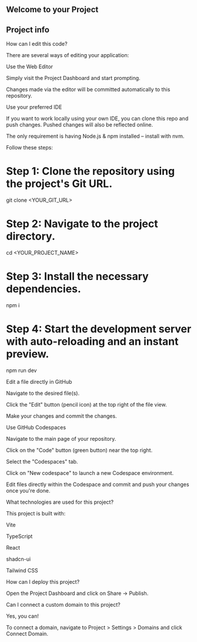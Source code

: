 ## Welcome to your Project

## Project info

How can I edit this code?

There are several ways of editing your application:

Use the Web Editor

Simply visit the Project Dashboard and start prompting.

Changes made via the editor will be committed automatically to this repository.

Use your preferred IDE

If you want to work locally using your own IDE, you can clone this repo and push changes. Pushed changes will also be reflected online.

The only requirement is having Node.js & npm installed – install with nvm.

Follow these steps:

# Step 1: Clone the repository using the project's Git URL.
git clone <YOUR_GIT_URL>

# Step 2: Navigate to the project directory.
cd <YOUR_PROJECT_NAME>

# Step 3: Install the necessary dependencies.
npm i

# Step 4: Start the development server with auto-reloading and an instant preview.
npm run dev

Edit a file directly in GitHub

Navigate to the desired file(s).

Click the "Edit" button (pencil icon) at the top right of the file view.

Make your changes and commit the changes.


Use GitHub Codespaces

Navigate to the main page of your repository.

Click on the "Code" button (green button) near the top right.

Select the "Codespaces" tab.

Click on "New codespace" to launch a new Codespace environment.

Edit files directly within the Codespace and commit and push your changes once you're done.


What technologies are used for this project?

This project is built with:

Vite

TypeScript

React

shadcn-ui

Tailwind CSS


How can I deploy this project?

Open the Project Dashboard and click on Share -> Publish.

Can I connect a custom domain to this project?

Yes, you can!

To connect a domain, navigate to Project > Settings > Domains and click Connect Domain.
